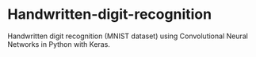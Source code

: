 # Handwritten-digit-recognition

Handwritten digit recognition (MNIST dataset) using Convolutional Neural Networks in Python with Keras.
